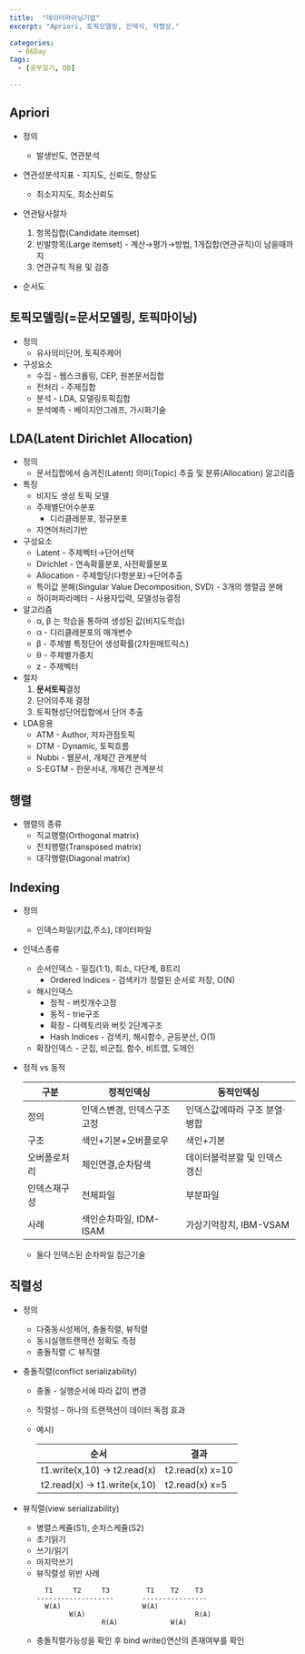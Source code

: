 ```yaml
---
title:  "데이터마이닝기법"
excerpt: "Apriori, 토픽모델링, 인덱식, 직렬성,"

categories:
  - 66Day
tags:
  - [공부일기, DB]

---
```


## Apriori
- 정의
	- 발생빈도, 연관분석

- 연관성분석지표 - 지지도, 신뢰도, 향상도
	- 최소지지도, 최소신뢰도
	
- 연관탐사절차
	1. 항목집합(Candidate itemset)  
	2. 빈발항목(Large itemset) - 계산→평가→방법, 1개집합(연관규칙)이 남을때까지
	3. 연관규칙 적용 및 검증
	
- 순서도

## 토픽모델링(=문서모델링, 토픽마이닝)
- 정의
	- 유사의미단어, 토픽주제어
- 구성요소
	- 수집 - 웹스크롤링, CEP, 원본문서집합
	- 전처리 - 주제집합
	- 분석 - LDA, 모델링토픽집합
	- 분석예측 - 베이지안그래프, 가시화기술
	
## LDA(Latent Dirichlet Allocation)
- 정의
	- 문서집합에서 숨겨진(Latent) 의미(Topic) 추출 및 분류(Allocation) 알고리즘
- 특징
	- 비지도 생성 토픽 모델
	- 주제별단어수분포
		- 디리클레분포, 정규분포
	- 자연어처리기반
- 구성요소
	- Latent - 주제벡터→단어선택
	- Dirichlet - 연속확률분포, 사전확률분포
	- Allocation - 주제할당(다항분포)→단어추출
	- 특이값 분해(Singular Value Decomposition, SVD) - 3개의 행렬곱 분해
	- 하이퍼파라메터 - 사용자입력, 모델성능결정
- 알고리즘
	- α, β 는 학습을 통하여 생성된 값(비지도학습)
	- α - 디리클레분포의 매개변수
	- β - 주제별 특정단어 생성확률(2차원매트릭스)
	- θ - 주제별가중치
	- z - 주제벡터 
- 절차
	1. **문서토픽**결정
	2. 단어의주제 결정
	3. 토픽형성단어집합에서 단어 추출
- LDA응용
	- ATM - Author, 저자관점토픽
	- DTM - Dynamic, 토픽흐름
	- Nubbi - 웹문서, 개체간 관계분석
	- S-EGTM - 한문서내, 개체간 관계분석

## 행렬
- 행렬의 종류
	- 직교행렬(Orthogonal matrix) 
	- 전치행렬(Transposed matrix)
	- 대각행렬(Diagonal matrix)
	
	
## Indexing
- 정의	
	- 인덱스파일(키값,주소), 데이터파일
	
- 인덱스종류
	- 순서인덱스 - 밀집(1:1), 희소, 다단계, B트리
		- Ordered Indices - 검색키가 정렬된 순서로 저장, O(N)
	- 해시인덱스 
		- 정적 - 버킷개수고정
		- 동적 - trie구조
		- 확장 - 디렉토리와 버킷 2단계구조
		- Hash Indices - 검색키, 해시함수, 균등분산, O(1)
	- 확장인덱스 - 군집, 비군집, 함수, 비트맵, 도메인
	
- 정적 vs 동적 		
	
	     
	|구분|정적인덱싱|동적인덱싱|
	|---|---|---|
	|정의|인덱스변경, 인덱스구조고정|인덱스값에따라 구조 분열·병합|
	|구조|색인+기본+오버플로우|색인+기본|
	|오버플로처리|체인연결,순차탐색|데이터블럭분할 및 인덱스 갱신|
	|인덱스재구성|전체파일|부분파일|
	|사례|색인순차파일, IDM-ISAM|가상기억장치, IBM-VSAM|
	
	- 둘다 인덱스된 순차파일 접근기술
	
## 직렬성
- 정의
	- 다중동시성제어, 충돌직렬, 뷰직렬
	- 동시실행트랜잭션 정확도 측정
	- 충돌직렬 ⊂ 뷰직렬

- 충돌직렬(conflict serializability)
	- 충돌 - 실행순서에 따라 값이 변경			
	- 직렬성 -  하나의 트랜잭션이 데이터 독점 효과
	- 예시)
		
		
		|순서|결과|
		|---|---|
		|t1.write(x,10) → t2.read(x)| t2.read(x) x=10|
		|t2.read(x) → t1.write(x,10)| t2.read(x) x=5|
	
- 뷰직렬(view serializability)
	- 병렬스케쥴(S1), 순차스케쥴(S2)
	- 초기읽기
	- 쓰기/읽기
	- 마지막쓰기
	- 뷰직렬성 위반 사례
		```
		  T1     T2     T3         T1    T2    T3                   
		-------------------       ----------------
		  W(A)                    W(A)       
				W(A)                           R(A)
						R(A)             W(A)
		```
	- 충돌직렬가능성을 확인 후 bind write()연산의 존재여부를 확인




























